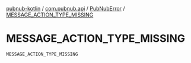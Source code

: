 [pubnub-kotlin](../../index.md) / [com.pubnub.api](../index.md) / [PubNubError](index.md) / [MESSAGE_ACTION_TYPE_MISSING](./-m-e-s-s-a-g-e_-a-c-t-i-o-n_-t-y-p-e_-m-i-s-s-i-n-g.md)

# MESSAGE_ACTION_TYPE_MISSING

`MESSAGE_ACTION_TYPE_MISSING`